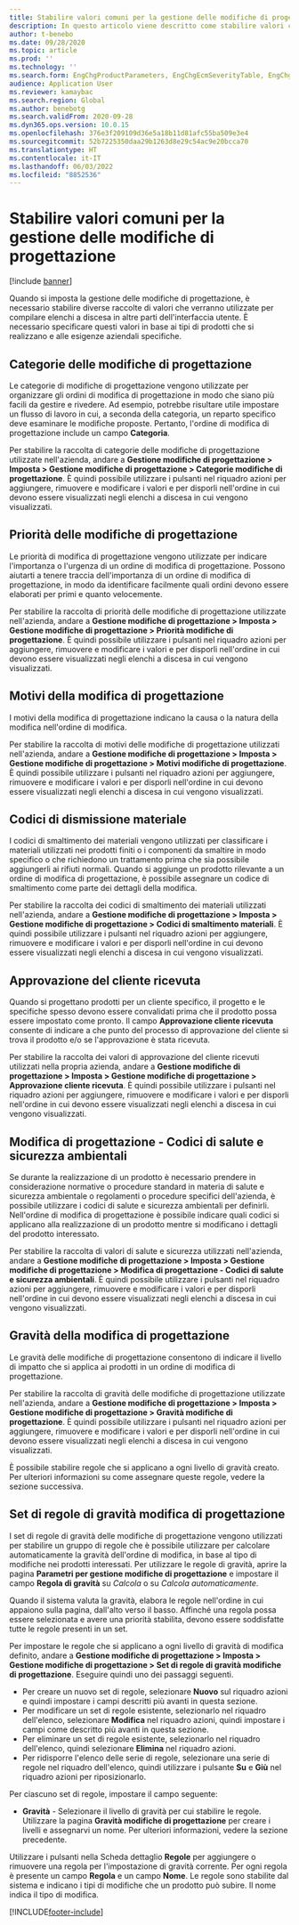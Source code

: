 ```yaml
---
title: Stabilire valori comuni per la gestione delle modifiche di progettazione
description: In questo articolo viene descritto come stabilire valori comuni utilizzati per i parametri in varie parti della gestione delle modifiche di progettazione.
author: t-benebo
ms.date: 09/28/2020
ms.topic: article
ms.prod: ''
ms.technology: ''
ms.search.form: EngChgProductParameters, EngChgEcmSeverityTable, EngChgEcmSeverityRuleSet, EngChgEcmSeverityLookup,EngChgEcmSeverityChart,EngChgEcmRequestSeverityChart,EngChgEcmPriorityTable, EngChgEcmPriorityLookup, EngChgEcmPriorityChart, EngChgEcmMaterialDisposition, EngChgEcmEH
audience: Application User
ms.reviewer: kamaybac
ms.search.region: Global
ms.author: benebotg
ms.search.validFrom: 2020-09-28
ms.dyn365.ops.version: 10.0.15
ms.openlocfilehash: 376e3f209109d36e5a18b11d81afc55ba509e3e4
ms.sourcegitcommit: 52b7225350daa29b1263d8e29c54ac9e20bcca70
ms.translationtype: HT
ms.contentlocale: it-IT
ms.lasthandoff: 06/03/2022
ms.locfileid: "8852536"
---
```

# <a name="establish-common-values-for-engineering-change-management"></a>Stabilire valori comuni per la gestione delle modifiche di progettazione

[!include [banner](../includes/banner.md)]

Quando si imposta la gestione delle modifiche di progettazione, è necessario stabilire diverse raccolte di valori che verranno utilizzate per compilare elenchi a discesa in altre parti dell'interfaccia utente. È necessario specificare questi valori in base ai tipi di prodotti che si realizzano e alle esigenze aziendali specifiche.

## <a name="engineering-change-categories"></a>Categorie delle modifiche di progettazione

Le categorie di modifiche di progettazione vengono utilizzate per organizzare gli ordini di modifica di progettazione in modo che siano più facili da gestire e rivedere. Ad esempio, potrebbe risultare utile impostare un flusso di lavoro in cui, a seconda della categoria, un reparto specifico deve esaminare le modifiche proposte. Pertanto, l'ordine di modifica di progettazione include un campo **Categoria**.

Per stabilire la raccolta di categorie delle modifiche di progettazione utilizzate nell'azienda, andare a **Gestione modifiche di progettazione \> Imposta \> Gestione modifiche di progettazione \> Categorie modifiche di progettazione**. È quindi possibile utilizzare i pulsanti nel riquadro azioni per aggiungere, rimuovere e modificare i valori e per disporli nell'ordine in cui devono essere visualizzati negli elenchi a discesa in cui vengono visualizzati.

## <a name="engineering-change-priorities"></a>Priorità delle modifiche di progettazione

Le priorità di modifica di progettazione vengono utilizzate per indicare l'importanza o l'urgenza di un ordine di modifica di progettazione. Possono aiutarti a tenere traccia dell'importanza di un ordine di modifica di progettazione, in modo da identificare facilmente quali ordini devono essere elaborati per primi e quanto velocemente.

Per stabilire la raccolta di priorità delle modifiche di progettazione utilizzate nell'azienda, andare a **Gestione modifiche di progettazione \> Imposta \> Gestione modifiche di progettazione \> Priorità modifiche di progettazione**. È quindi possibile utilizzare i pulsanti nel riquadro azioni per aggiungere, rimuovere e modificare i valori e per disporli nell'ordine in cui devono essere visualizzati negli elenchi a discesa in cui vengono visualizzati.

## <a name="engineering-change-reasons"></a>Motivi della modifica di progettazione

I motivi della modifica di progettazione indicano la causa o la natura della modifica nell'ordine di modifica.

Per stabilire la raccolta di motivi delle modifiche di progettazione utilizzati nell'azienda, andare a **Gestione modifiche di progettazione \> Imposta \> Gestione modifiche di progettazione \> Motivi modifiche di progettazione**. È quindi possibile utilizzare i pulsanti nel riquadro azioni per aggiungere, rimuovere e modificare i valori e per disporli nell'ordine in cui devono essere visualizzati negli elenchi a discesa in cui vengono visualizzati.

## <a name="material-disposal-codes"></a>Codici di dismissione materiale

I codici di smaltimento dei materiali vengono utilizzati per classificare i materiali utilizzati nei prodotti finiti o i componenti da smaltire in modo specifico o che richiedono un trattamento prima che sia possibile aggiungerli ai rifiuti normali. Quando si aggiunge un prodotto rilevante a un ordine di modifica di progettazione, è possibile assegnare un codice di smaltimento come parte dei dettagli della modifica.

Per stabilire la raccolta dei codici di smaltimento dei materiali utilizzati nell'azienda, andare a **Gestione modifiche di progettazione \> Imposta \> Gestione modifiche di progettazione \> Codici di smaltimento materiali**. È quindi possibile utilizzare i pulsanti nel riquadro azioni per aggiungere, rimuovere e modificare i valori e per disporli nell'ordine in cui devono essere visualizzati negli elenchi a discesa in cui vengono visualizzati.

## <a name="received-customer-approval"></a>Approvazione del cliente ricevuta

Quando si progettano prodotti per un cliente specifico, il progetto e le specifiche spesso devono essere convalidati prima che il prodotto possa essere impostato come pronto. Il campo **Approvazione cliente ricevuta** consente di indicare a che punto del processo di approvazione del cliente si trova il prodotto e/o se l'approvazione è stata ricevuta.

Per stabilire la raccolta dei valori di approvazione del cliente ricevuti utilizzati nella propria azienda, andare a **Gestione modifiche di progettazione \> Imposta \> Gestione modifiche di progettazione \> Approvazione cliente ricevuta**. È quindi possibile utilizzare i pulsanti nel riquadro azioni per aggiungere, rimuovere e modificare i valori e per disporli nell'ordine in cui devono essere visualizzati negli elenchi a discesa in cui vengono visualizzati.

## <a name="engineering-change--environmental-health-and-safety-codes"></a>Modifica di progettazione - Codici di salute e sicurezza ambientali

Se durante la realizzazione di un prodotto è necessario prendere in considerazione normative o procedure standard in materia di salute e sicurezza ambientale o regolamenti o procedure specifici dell'azienda, è possibile utilizzare i codici di salute e sicurezza ambientali per definirli. Nell'ordine di modifica di progettazione è possibile indicare quali codici si applicano alla realizzazione di un prodotto mentre si modificano i dettagli del prodotto interessato.

Per stabilire la raccolta di valori di salute e sicurezza utilizzati nell'azienda, andare a **Gestione modifiche di progettazione \> Imposta \> Gestione modifiche di progettazione \> Modifica di progettazione - Codici di salute e sicurezza ambientali**. È quindi possibile utilizzare i pulsanti nel riquadro azioni per aggiungere, rimuovere e modificare i valori e per disporli nell'ordine in cui devono essere visualizzati negli elenchi a discesa in cui vengono visualizzati.

## <a name="engineering-change-severities"></a>Gravità della modifica di progettazione

Le gravità delle modifiche di progettazione consentono di indicare il livello di impatto che si applica ai prodotti in un ordine di modifica di progettazione.

Per stabilire la raccolta di gravità delle modifiche di progettazione utilizzate nell'azienda, andare a **Gestione modifiche di progettazione \> Imposta \> Gestione modifiche di progettazione \> Gravità modifiche di progettazione**. È quindi possibile utilizzare i pulsanti nel riquadro azioni per aggiungere, rimuovere e modificare i valori e per disporli nell'ordine in cui devono essere visualizzati negli elenchi a discesa in cui vengono visualizzati.

È possibile stabilire regole che si applicano a ogni livello di gravità creato. Per ulteriori informazioni su come assegnare queste regole, vedere la sezione successiva.

## <a name="engineering-change-severity-rule-sets"></a>Set di regole di gravità modifica di progettazione

I set di regole di gravità delle modifiche di progettazione vengono utilizzati per stabilire un gruppo di regole che è possibile utilizzare per calcolare automaticamente la gravità dell'ordine di modifica, in base al tipo di modifiche nei prodotti interessati. Per utilizzare le regole di gravità, aprire la pagina **Parametri per gestione modifiche di progettazione** e impostare il campo **Regola di gravità** su *Calcola* o su *Calcola automaticamente*.

Quando il sistema valuta la gravità, elabora le regole nell'ordine in cui appaiono sulla pagina, dall'alto verso il basso. Affinché una regola possa essere selezionata e avere una priorità stabilita, devono essere soddisfatte tutte le regole presenti in un set.

Per impostare le regole che si applicano a ogni livello di gravità di modifica definito, andare a **Gestione modifiche di progettazione \> Imposta \> Gestione modifiche di progettazione \> Set di regole di gravità modifiche di progettazione**. Eseguire quindi uno dei passaggi seguenti.

- Per creare un nuovo set di regole, selezionare **Nuovo** sul riquadro azioni e quindi impostare i campi descritti più avanti in questa sezione.
- Per modificare un set di regole esistente, selezionarlo nel riquadro dell'elenco, selezionare **Modifica** nel riquadro azioni, quindi impostare i campi come descritto più avanti in questa sezione.
- Per eliminare un set di regole esistente, selezionarlo nel riquadro dell'elenco, quindi selezionare **Elimina** nel riquadro azioni.
- Per ridisporre l'elenco delle serie di regole, selezionare una serie di regole nel riquadro dell'elenco, quindi utilizzare i pulsante **Su** e **Giù** nel riquadro azioni per riposizionarlo.

Per ciascuno set di regole, impostare il campo seguente:

- **Gravità** - Selezionare il livello di gravità per cui stabilire le regole. Utilizzare la pagina **Gravità modifiche di progettazione** per creare i livelli e assegnarvi un nome. Per ulteriori informazioni, vedere la sezione precedente.

Utilizzare i pulsanti nella Scheda dettaglio **Regole** per aggiungere o rimuovere una regola per l'impostazione di gravità corrente. Per ogni regola è presente un campo **Regola** e un campo **Nome**. Le regole sono stabilite dal sistema e indicano i tipi di modifiche che un prodotto può subire. Il nome indica il tipo di modifica.


[!INCLUDE[footer-include](../../includes/footer-banner.md)]